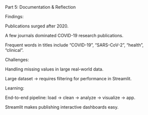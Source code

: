 Part 5: Documentation & Reflection

Findings:

Publications surged after 2020.

A few journals dominated COVID-19 research publications.

Frequent words in titles include “COVID-19”, “SARS-CoV-2”, “health”, “clinical”.

Challenges:

Handling missing values in large real-world data.

Large dataset → requires filtering for performance in Streamlit.

Learning:

End-to-end pipeline: load → clean → analyze → visualize → app.

Streamlit makes publishing interactive dashboards easy.
